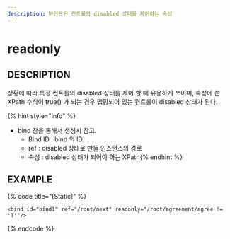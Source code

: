 ```yaml
---
description: 바인드된 컨트롤의 disabled 상태를 제어하는 속성
---
```


# readonly

## DESCRIPTION

상황에 따라 특정 컨트롤의 disabled 상태를 제어 할 때 유용하게 쓰이며, 속성에 쓴 XPath 수식이 true\(\) 가 되는 경우 맵핑되어 있는 컨트롤이 disabled 상태가 된다.

{% hint style="info" %}

* bind 창을 통해서 생성시 참고.
  * Bind ID : bind 의 ID.
  * ref : disabled 상태로 만들 인스턴스의 경로
  * 속성 : disabled 상태가 되어야 하는 XPath{% endhint %}

## EXAMPLE

{% code title="\[Static\]" %}
```markup
<bind id="bind1" ref="/root/next" readonly="/root/agreement/agree != 'T'"/>
```
{% endcode %}

